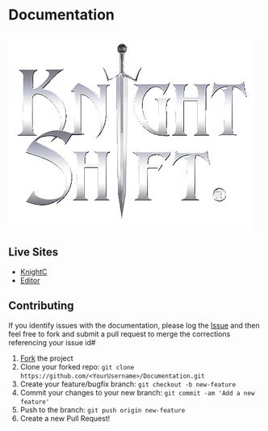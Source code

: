 # Documentation
![Logo](Images/Logo.png)

## Live Sites
* [KnightC](https://insideknightshift.github.io/Documentation/KnightC/index.htm)
* [Editor](https://InsideKnightShift.github.io/Documentation/EditorManual/EditorManual.html)

## Contributing

If you identify issues with the documentation, please log the [Issue](https://github.com/InsideKnightShift/Documentation/issues) and then feel free to fork and submit a pull request to merge the corrections referencing your issue id#

 1. [Fork](https://github.com/InsideKnightShift/Documentation/fork) the project
 2. Clone your forked repo: `git clone https://github.com/<YourUsername>/Documentation.git`
 3. Create your feature/bugfix branch: `git checkout -b new-feature`
 4. Commit your changes to your new branch: `git commit -am 'Add a new feature'`
 5. Push to the branch: `git push origin new-feature`
 6. Create a new Pull Request!
